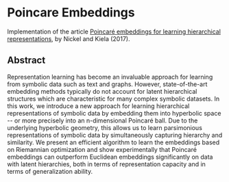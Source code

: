 # Poincare Embeddings

Implementation of the article [Poincaré embeddings for learning hierarchical representations](https://papers.nips.cc/paper/7213-poincare-embeddings-for-learning-hierarchical-representations), by Nickel and Kiela (2017).

## Abstract

Representation learning has become an invaluable approach for learning from symbolic data such as text and graphs. However, state-of-the-art embedding methods typically do not account for latent hierarchical structures which are characteristic for many complex symbolic datasets. In this work, we introduce a new approach for learning hierarchical representations of symbolic data by embedding them into hyperbolic space -- or more precisely into an n-dimensional Poincaré ball. Due to the underlying hyperbolic geometry, this allows us to learn parsimonious representations of symbolic data by simultaneously capturing hierarchy and similarity. We present an efficient algorithm to learn the embeddings based on Riemannian optimization and show experimentally that Poincaré embeddings can outperform Euclidean embeddings significantly on data with latent hierarchies, both in terms of representation capacity and in terms of generalization ability.
